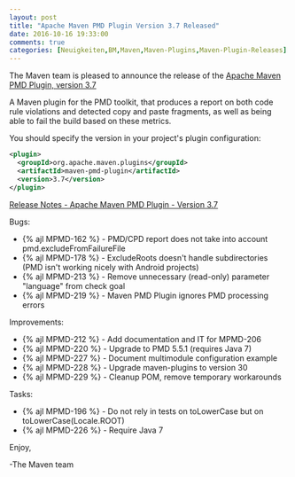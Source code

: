 ```yaml
---
layout: post
title: "Apache Maven PMD Plugin Version 3.7 Released"
date: 2016-10-16 19:33:00
comments: true
categories: [Neuigkeiten,BM,Maven,Maven-Plugins,Maven-Plugin-Releases]
---
```

The Maven team is pleased to announce the release of the 
[Apache Maven PMD Plugin, version 3.7](http://maven.apache.org/plugins/maven-pmd-plugin/)


A Maven plugin for the PMD toolkit, that produces a report on both code rule
violations and detected copy and paste fragments, as well as being able to fail
the build based on these metrics.


You should specify the version in your project's plugin configuration:

``` xml
<plugin>
  <groupId>org.apache.maven.plugins</groupId>
  <artifactId>maven-pmd-plugin</artifactId>
  <version>3.7</version>
</plugin>
```

<!-- more -->

[Release Notes - Apache Maven PMD Plugin - Version 3.7](https://issues.apache.org/jira/secure/ReleaseNote.jspa?projectId=12317621&version=12334373)

Bugs:

 * {% ajl MPMD-162 %} - PMD/CPD report does not take into account pmd.excludeFromFailureFile
 * {% ajl MPMD-178 %} - ExcludeRoots doesn't handle subdirectories (PMD isn't working nicely with Android projects)
 * {% ajl MPMD-213 %} - Remove unnecessary (read-only) parameter "language" from check goal
 * {% ajl MPMD-219 %} - Maven PMD Plugin ignores PMD processing errors

Improvements:

 * {% ajl MPMD-212 %} - Add documentation and IT for MPMD-206
 * {% ajl MPMD-220 %} - Upgrade to PMD 5.5.1 (requires Java 7)
 * {% ajl MPMD-227 %} - Document multimodule configuration example
 * {% ajl MPMD-228 %} - Upgrade maven-plugins to version 30
 * {% ajl MPMD-229 %} - Cleanup POM, remove temporary workarounds

Tasks:

 * {% ajl MPMD-196 %} - Do not rely in tests on toLowerCase but on toLowerCase(Locale.ROOT)
 * {% ajl MPMD-226 %} - Require Java 7

Enjoy,

-The Maven team
